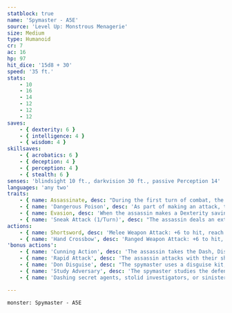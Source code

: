 ```yaml
---
statblock: true
name: 'Spymaster - A5E'
source: 'Level Up: Monstrous Menagerie'
size: Medium
type: Humanoid
cr: 7
ac: 16
hp: 97
hit_dice: '15d8 + 30'
speed: '35 ft.'
stats:
    - 10
    - 16
    - 14
    - 12
    - 12
    - 12
saves:
    - { dexterity: 6 }
    - { intelligence: 4 }
    - { wisdom: 4 }
skillsaves:
    - { acrobatics: 6 }
    - { deception: 4 }
    - { perception: 4 }
    - { stealth: 6 }
senses: 'blindsight 10 ft., darkvision 30 ft., passive Perception 14'
languages: 'any two'
traits:
    - { name: Assassinate, desc: "During the first turn of combat, the assassin has advantage on attack rolls against any creature that hasn't acted. On a successful hit, each creature of the assassin's choice that can see the assassin's attack is rattled until the end of the assassin's next turn." }
    - { name: 'Dangerous Poison', desc: 'As part of making an attack, the assassin can apply a dangerous poison to their weapon (included below). The assassin carries 3 doses of this poison. A single dose can coat one melee weapon or up to 5 pieces of ammunition.' }
    - { name: Evasion, desc: 'When the assassin makes a Dexterity saving throw against an effect that deals half damage on a success, they take no damage on a success and half damage on a failure.' }
    - { name: 'Sneak Attack (1/Turn)', desc: "The assassin deals an extra 21 (6d6) damage when they hit with a weapon attack while they have advantage on the attack, or when the assassin's target is within 5 feet of an ally of the assassin while the assassin doesn't have disadvantage on the attack." }
actions:
    - { name: Shortsword, desc: 'Melee Weapon Attack: +6 to hit, reach 5 ft., one target. Hit: 6 (1d6 + 3) piercing damage.' }
    - { name: 'Hand Crossbow', desc: 'Ranged Weapon Attack: +6 to hit, range 30/120 ft., one target. Hit: 6 (1d6 + 3) piercing damage.' }
'bonus actions':
    - { name: 'Cunning Action', desc: 'The assassin takes the Dash, Disengage, Hide, or Use an Object action.' }
    - { name: 'Rapid Attack', desc: 'The assassin attacks with their shortsword.' }
    - { name: 'Don Disguise', desc: "The spymaster uses a disguise kit, making a Deception check to create the disguise. While the spymaster is wearing a disguise, their true identity can't be determined even if the disguise fails." }
    - { name: 'Study Adversary', desc: 'The spymaster studies the defenses of a creature engaged in combat. The spymaster gains advantage on all attacks and contested ability checks against that creature for 24 hours or until they study a different creature.' }
    - { name: 'Dashing secret agents, stolid investigators, or sinister masterminds, spymasters use cunning and observation to achieve their ends', desc: '' }

---
```

```statblock
monster: Spymaster - A5E
```
